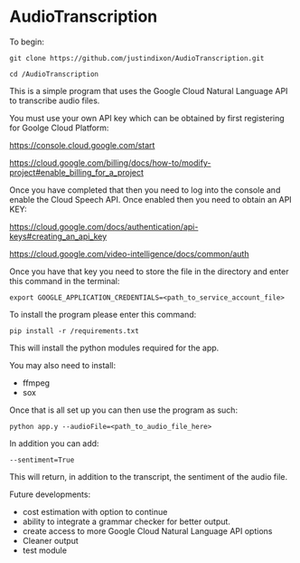# AudioTranscription

To begin:

`git clone https://github.com/justindixon/AudioTranscription.git`

`cd /AudioTranscription`

This is a simple program that uses the Google Cloud Natural Language API to transcribe audio files. 

You must use your own API key which can be obtained by first registering for Goolge Cloud Platform:

https://console.cloud.google.com/start


https://cloud.google.com/billing/docs/how-to/modify-project#enable_billing_for_a_project


Once you have completed that then you need to log into the console and enable the Cloud Speech API. Once enabled then you need to obtain an API KEY:

https://cloud.google.com/docs/authentication/api-keys#creating_an_api_key

https://cloud.google.com/video-intelligence/docs/common/auth

Once you have that key you need to store the file in the directory and enter this command in the terminal:

`export GOOGLE_APPLICATION_CREDENTIALS=<path_to_service_account_file>`

To install the program please enter this command:

`pip install -r /requirements.txt`

This will install the python modules required for the app.

You may also need to install:

- ffmpeg
- sox

Once that is all set up you can then use the program as such:

`python app.y --audioFile=<path_to_audio_file_here>`

In addition you can add: 

`--sentiment=True`

This will return, in addition to the transcript, the sentiment of the audio file.

Future developments:
- cost estimation with option to continue
- ability to integrate a grammar checker for better output.
- create access to more Google Cloud Natural Language API options
- Cleaner output
- test module

